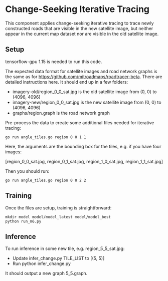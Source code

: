 Change-Seeking Iterative Tracing
================================

This component applies change-seeking iterative tracing to trace newly
constructed roads that are visible in the new satellite image, but neither
appear in the current map dataset nor are visible in the old satellite image.

Setup
-----

tensorflow-gpu 1.15 is needed to run this code.

The expected data format for satellite images and road network graphs is the
same as for https://github.com/mitroadmaps/roadtracer-beta. There are detailed
instructions here. It should end up in a few folders:

* imagery-old/region_0_0_sat.jpg is the old satellite image from (0, 0) to (4096, 4096)
* imagery-new/region_0_0_sat.jpg is the new satellite image from (0, 0) to (4096, 4096)
* graphs/region.graph is the road network graph

Pre-process the data to create some additional files needed for iterative tracing:

	go run angle_tiles.go region 0 0 1 1

Here, the arguments are the bounding box for the tiles, e.g. if you have four images:

[region_0_0_sat.jpg, region_0_1_sat.jpg, region_1_0_sat.jpg, region_1_1_sat.jpg]

Then you should run:

	go run angle_tiles.go region 0 0 2 2

Training
--------

Once the files are setup, training is straightforward:

	mkdir model model/model_latest model/model_best
	python run_m6.py

Inference
---------

To run inference in some new tile, e.g. region_5_5_sat.jpg:

* Update infer_change.py TILE_LIST to [(5, 5)]
* Run python infer_change.py

It should output a new graph 5_5.graph.

